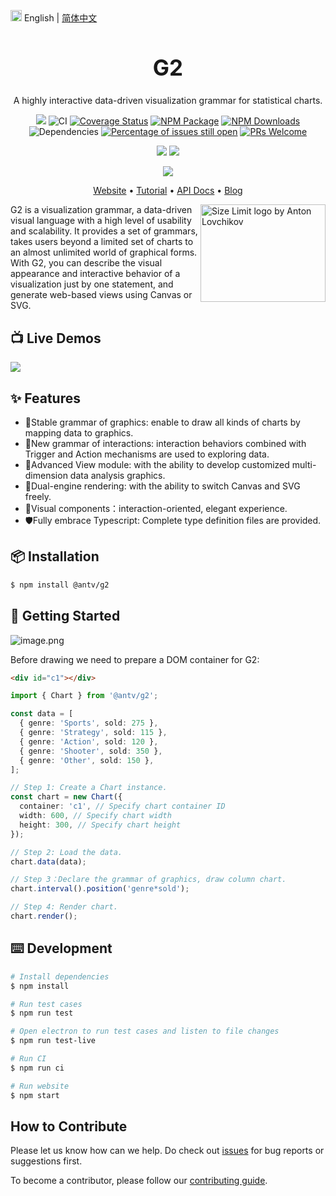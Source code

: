 <img src="https://gw.alipayobjects.com/zos/antfincdn/R8sN%24GNdh6/language.svg" width="18"> English | [简体中文](./README.zh-CN.md)

<h1 align="center" style="font-size: 2.5em;">
<b>G2</b>
</h1>

<div align="center">

A highly interactive data-driven visualization grammar for statistical charts.

[![](https://img.shields.io/travis/antvis/g2.svg)](https://travis-ci.org/antvis/g2) ![CI](https://github.com/antvis/G2/workflows/CI/badge.svg) [![Coverage Status](https://coveralls.io/repos/github/antvis/G2/badge.svg?branch=master)](https://coveralls.io/github/antvis/G2?branch=master) [![NPM Package](https://img.shields.io/npm/v/@antv/g2.svg)](https://www.npmjs.com/package/@antv/g2) [![NPM Downloads](http://img.shields.io/npm/dm/@antv/g2.svg)](https://npmjs.org/package/@antv/g2) ![Dependencies](https://img.shields.io/badge/dependencies-up%20to%20date-brightgreen.svg) [![Percentage of issues still open](http://isitmaintained.com/badge/open/antvis/g2.svg)](http://isitmaintained.com/project/antvis/g2 'Percentage of issues still open') [![PRs Welcome](https://img.shields.io/badge/PRs-welcome-brightgreen.svg?style=shields)](https://github.com/antvis/g2/pulls)

![](https://img.shields.io/badge/language-TypeScript-red.svg) ![](https://img.shields.io/badge/license-MIT-000000.svg)

[![](https://img.shields.io/twitter/follow/AntV_Alipay.svg?label=AntV&style=social)](https://twitter.com/AntV_Alipay)

</div>

<p align="center">
  <a href="https://g2.antv.vision/en">Website</a> •
  <a href="https://g2.antv.vision/en/docs/manual/about-g2">Tutorial</a> •
  <a href="https://g2.antv.vision/en/docs/api/g2">API Docs</a> •
  <a href="https://www.yuque.com/antv">Blog</a>

</p>

<img src="https://gw.alipayobjects.com/zos/basement_prod/4e9b4e74-1206-4946-9c8d-ecbd34db7c78.svg" align="right"
     title="Size Limit logo by Anton Lovchikov" width="200" height="155.68">

G2 is a visualization grammar, a data-driven visual language with a high level of usability and scalability. It provides a set of grammars, takes users beyond a limited set of charts to an almost unlimited world of graphical forms. With G2, you can describe the visual appearance and interactive behavior of a visualization just by one statement, and generate web-based views using Canvas or SVG.

## 📺 Live Demos

<a href="https://g2.antv.vision/en/examples/gallery"><img src="https://gw.alipayobjects.com/mdn/rms_f5c722/afts/img/A*CjYZQ7fS5qcAAAAAAAAAAABkARQnAQ" /></a>

## ✨ Features

* 💯Stable grammar of graphics: enable to draw all kinds of charts by mapping data to graphics.
* 🤩New grammar of interactions: interaction behaviors combined with Trigger and Action mechanisms are used to exploring data.
* 🦍Advanced View module: with the ability to develop customized multi-dimension data analysis graphics.
* 👬Dual-engine rendering: with the ability to switch Canvas and SVG freely.
* 💄Visual components：interaction-oriented, elegant experience.
* 🛡Fully embrace Typescript: Complete type definition files are provided.

## 📦 Installation

```bash
$ npm install @antv/g2
```

## 🔨 Getting Started

![image.png](https://gw.alipayobjects.com/mdn/rms_2274c3/afts/img/A*8qbLQb7A0loAAAAAAAAAAABkARQnAQ)

Before drawing we need to prepare a DOM container for G2:

```html
<div id="c1"></div>
```

```ts
import { Chart } from '@antv/g2';

const data = [
  { genre: 'Sports', sold: 275 },
  { genre: 'Strategy', sold: 115 },
  { genre: 'Action', sold: 120 },
  { genre: 'Shooter', sold: 350 },
  { genre: 'Other', sold: 150 },
];

// Step 1: Create a Chart instance.
const chart = new Chart({
  container: 'c1', // Specify chart container ID
  width: 600, // Specify chart width
  height: 300, // Specify chart height
});

// Step 2: Load the data.
chart.data(data);

// Step 3：Declare the grammar of graphics, draw column chart.
chart.interval().position('genre*sold');

// Step 4: Render chart.
chart.render();
```

## ⌨️ Development

```bash
# Install dependencies
$ npm install

# Run test cases
$ npm run test

# Open electron to run test cases and listen to file changes
$ npm run test-live

# Run CI
$ npm run ci

# Run website
$ npm start
```

## How to Contribute

Please let us know how can we help. Do check out [issues](https://github.com/antvis/g2/issues) for bug reports or suggestions first.

To become a contributor, please follow our [contributing guide](https://github.com/antvis/g2/blob/master/CONTRIBUTING.md).
